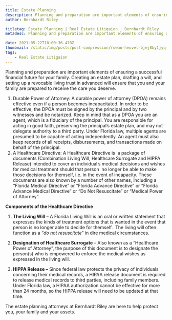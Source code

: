 ```yaml
---
title: Estate Planning
description: Planning and preparation are important elements of ensuring a successful financial future for your family.
author: Bernhardt Riley

titletag: Estate Planning | Real Estate Litigaion | Bernhardt Riley
metadesc: Planning and preparation are important elements of ensuring a successful financial future for your family.

date: 2021-05-22T18:00:36.478Z
thumbnail: /static/img/posts/post-compression/rowan-heuvel-bjej8by1jyq-unsplash.webp
tags:
    - Real Estate Litigaion
---
```


Planning and preparation are important elements of ensuring a successful financial future for your family. Creating an estate plan, drafting a will, and setting up a revocable living trust in advanced
will ensure that you and your family are prepared to receive the care you deserve.

1. Durable Power of Attorney: A durable power of attorney (DPOA) remains effective even if a person becomes incapacitated. In order to be effective, the DPOA must be signed by the principal and by two
   witnesses and be notarized. Keep in mind that as a DPOA you are an agent, which is a fiduciary of the principal. You are responsible for acting in good faith, preserving the principal’s estate
   plan, and may not delegate authority to a third party. Under Florida law, multiple agents are presumed to be capable of acting independently. An agent must also keep records of all receipts,
   disbursements, and transactions made on behalf of the principal.
2. A Healthcare Directive: A Healthcare Directive is  a package of documents (Combination Living Will, Healthcare Surrogate and HIPPA Release) intended to cover an individual’s medical decisions and
   wishes for medical treatment should that person  no longer be able to make those decisions for themself, i.e. in the event of incapacity. These documents are also known by a number of other names,
   including a “Florida Medical Directive” or “Florida Advance Directive” or “Florida Advance Medical Directive” or “Do Not Resuscitate” or “Medical Power of Attorney”.


**Components of the Healthcare Directive**

1. **The Living Will** – A Florida Living Will is an oral or written statement that expresses the kinds of treatment options that is wanted in the event that person is no longer able to decide for
   themself.  The living will often function as a “_do not resuscitate_” in dire medical circumstances.

2. **Designation of Healthcare Surrogate** – Also known as a “Healthcare Power of Attorney”, the purpose of this document is to designate the person(s) who is empowered to enforce the medical wishes
   as expressed in the living will.
3. **HIPPA Release –** Since federal law protects the privacy of individuals concerning their medical records, a HIPAA release document is required to release medical records to third parties,
   including family members. Under Florida law, a HIPAA authorization cannot be effective for more than 24 months, so the HIPPA release will need to be updated at that time.

The estate planning attorneys at Bernhardt Riley are here to help protect you, your family and your assets.
